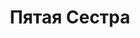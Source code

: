 ---
draft: false
slug: piataia-sestra-bfc576fe
title: Пятая Сестра
type: books
params:
  bookTitle: Пятая Сестра
  tags:
  - fiction
  cover: 7128e3fe4e35dca2c08c9e213d32dc11cd2eba93684ef0636580f665aebf91e2.jpg
  isbn: '9785171273835'
  openlibrary_link: https://openlibrary.org/books/OL46543156M/Pyataya_sestra
  authors:
  - Медина Мирай, Мирай Медина
  publication_year: '2022'
  publishers:
  - АСТ
  page_count: '291'
  short_book_description: Когда в Лесу Мерцаний рождается новое древо, четыре сестры-стихии
    празднуют его рождение, поднося плоды древ, из которых сами родились. Но что,
    если однажды одно из новых древ выпустит на свет ещё...
  russian_translation_status: exists
  languages:
  - Русский
  book_description: Когда в Лесу Мерцаний рождается новое древо, четыре сестры-стихии
    празднуют его рождение, поднося плоды древ, из которых сами родились. Но что,
    если однажды одно из новых древ выпустит на свет ещё одну - пятую?Было время,
    когда в далекой Сноудонии жили только мифические существа. С тех пор, как пришел
    человек, молва об этих «диковинах» стала гаснуть среди народа из-за страха быть
    казненными. Но только не в сердце пятнадцатилетней Мелани. В своей комнатке она
    хранила запрещенные книги о мифических существах и искренне верила в их существование.
    Мелани не догадывалась, что сама относится к этим «диковинам». Что она и есть
    пятая сестра
  russian_audioversion: 'no'
---